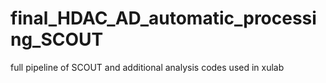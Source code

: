 # final_HDAC_AD_automatic_processing_SCOUT
full pipeline of SCOUT and additional analysis codes used in xulab
